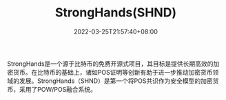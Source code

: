 ﻿---
weight: 
title: "StrongHands(SHND)"
description: "StrongHands是一个源于比特币的免费开源式，其目标是提供长期高效的加密货币"
date: 2022-03-25T21:57:40+08:00
lastmod: 2022-03-25T16:45:40+08:00
draft: false
authors: ["Metabd"]
featuredImage: "stronghandsshnd.webp"
link: ""
tags: ["数字代币","StrongHands(SHND)"]
categories: ["navigation"]
navigation: ["数字代币"]
lightgallery: true
toc: true
pinned: false
recommend: false
recommend1: false
---
StrongHands是一个源于比特币的免费开源式项目，其目标是提供长期高效的加密货币。在比特币的基础上，诸如POS证明等创新有助于进一步推动加密货币领域的发展。StrongHands（SHND）是第一个将POS共识作为安全模型的加密货币，采用了POW/POS融合系统。
